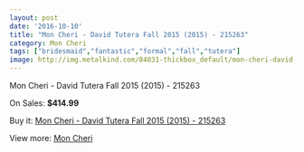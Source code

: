 ```yaml
---
layout: post
date: '2016-10-10'
title: "Mon Cheri - David Tutera Fall 2015 (2015) - 215263"
category: Mon Cheri
tags: ["bridesmaid","fantastic","formal","fall","tutera"]
image: http://img.metalkind.com/84031-thickbox_default/mon-cheri-david-tutera-fall-2015-2015-215263.jpg
---
```

Mon Cheri - David Tutera Fall 2015 (2015) - 215263

On Sales: **$414.99**
<a href="https://www.metalkind.com/en/mon-cheri/20139-mon-cheri-david-tutera-fall-2015-2015-215263.html"><amp-img layout="responsive" width="600" height="600" src="//img.metalkind.com/84031-thickbox_default/mon-cheri-david-tutera-fall-2015-2015-215263.jpg" alt="Mon Cheri - David Tutera Fall 2015 (2015) - 215263 0" /></a>
<a href="https://www.metalkind.com/en/mon-cheri/20139-mon-cheri-david-tutera-fall-2015-2015-215263.html"><amp-img layout="responsive" width="600" height="600" src="//img.metalkind.com/84032-thickbox_default/mon-cheri-david-tutera-fall-2015-2015-215263.jpg" alt="Mon Cheri - David Tutera Fall 2015 (2015) - 215263 1" /></a>

Buy it: [Mon Cheri - David Tutera Fall 2015 (2015) - 215263](https://www.metalkind.com/en/mon-cheri/20139-mon-cheri-david-tutera-fall-2015-2015-215263.html "Mon Cheri - David Tutera Fall 2015 (2015) - 215263")

View more: [Mon Cheri](https://www.metalkind.com/en/90-mon-cheri "Mon Cheri")